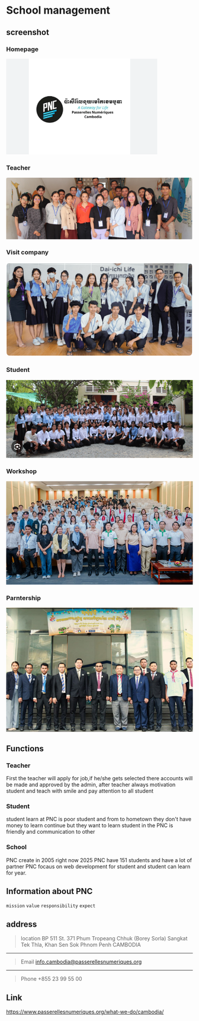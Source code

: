 # School management


## screenshot

### Homepage
![Dashot](image-6.png)


### Teacher
![Dashot](image-4.png)

### Visit company
![Dashot](image-2.png)

### Student
![Dashot](image-5.png)

### Workshop
![Dashot](image-7.png)

### Parntership
![alt text](image-8.png)

## Functions
### Teacher
First the teacher will apply for job,if he/she gets selected there accounts will be made and approved by the admin, after teacher always motivation student and teach with smile and pay attention to all student
### Student
student learn at PNC is poor student and from to hometown they don't have money to learn continue but they want to learn 
student in the PNC is friendly and communication to other
### School 
PNC create in 2005 right now 2025 PNC have 151 students
and have a lot of partner PNC focaus on web development for student and student can learn for year.
## Information about PNC
`mission`
`value`
`responsibility`
`expect`
## address
>location BP 511 St. 371 Phum Tropeang Chhuk (Borey Sorla) Sangkat Tek Thla, Khan Sen Sok
Phnom Penh CAMBODIA 
---
>Email info.cambodia@passerellesnumeriques.org

---
>Phone  +855 23 99 55 00

## Link
https://www.passerellesnumeriques.org/what-we-do/cambodia/




